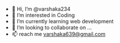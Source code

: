 - 👋 Hi, I’m @varshaka234
- 👀 I’m interested in Coding
- 🌱 I’m currently learning web development
- 💞️ I’m looking to collaborate on ...
- 📫  reach me varshaka639@gmail.com
